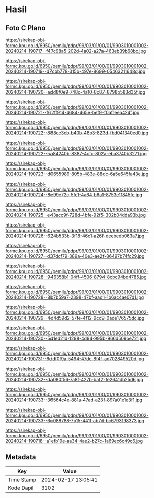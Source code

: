 # Hasil

## Foto C Plano

https://sirekap-obj-formc.kpu.go.id/6950/pemilu/pdpr/99/03/01/00/01/9903010001002-20240214-190717--f47c98a5-202d-4a02-a27a-463eb39b68bc.jpg

https://sirekap-obj-formc.kpu.go.id/6950/pemilu/pdpr/99/03/01/00/01/9903010001002-20240214-190719--d7cbb778-315b-497e-8699-05463211648d.jpg

https://sirekap-obj-formc.kpu.go.id/6950/pemilu/pdpr/99/03/01/00/01/9903010001002-20240214-190720--add8f0e9-748c-4a10-8c87-8798b583d35f.jpg

https://sirekap-obj-formc.kpu.go.id/6950/pemilu/pdpr/99/03/01/00/01/9903010001002-20240214-190721--f62ff914-4684-465e-bef9-f0af1eea424f.jpg

https://sirekap-obj-formc.kpu.go.id/6950/pemilu/pdpr/99/03/01/00/01/9903010001002-20240214-190722--888ce3cb-b40b-48b3-823d-fbd041340ed0.jpg

https://sirekap-obj-formc.kpu.go.id/6950/pemilu/pdpr/99/03/01/00/01/9903010001002-20240214-190722--5a84240b-8387-4cfc-802a-eba3740b3271.jpg

https://sirekap-obj-formc.kpu.go.id/6950/pemilu/pdpr/99/03/01/00/01/9903010001002-20240214-190723--d0655989-805b-483e-88dc-6a5e645fa43e.jpg

https://sirekap-obj-formc.kpu.go.id/6950/pemilu/pdpr/99/03/01/00/01/9903010001002-20240214-190724--8e99e72c-5fc1-4a64-b6a1-8753e11845fe.jpg

https://sirekap-obj-formc.kpu.go.id/6950/pemilu/pdpr/99/03/01/00/01/9903010001002-20240214-190725--e43acc9f-728d-4bfe-92f5-302b04dda93b.jpg

https://sirekap-obj-formc.kpu.go.id/6950/pemilu/pdpr/99/03/01/00/01/9903010001002-20240214-190726--624b533b-3f18-46c1-a26f-deebedb063a7.jpg

https://sirekap-obj-formc.kpu.go.id/6950/pemilu/pdpr/99/03/01/00/01/9903010001002-20240214-190727--d37dcf79-389a-40e3-ae2f-86497b74fc29.jpg

https://sirekap-obj-formc.kpu.go.id/6950/pemilu/pdpr/99/03/01/00/01/9903010001002-20240214-190728--946358b1-04ff-4506-8794-8cbc94bd4785.jpg

https://sirekap-obj-formc.kpu.go.id/6950/pemilu/pdpr/99/03/01/00/01/9903010001002-20240214-190728--8b7b59a7-2398-47bf-aad1-1b6ac4ae07d1.jpg

https://sirekap-obj-formc.kpu.go.id/6950/pemilu/pdpr/99/03/01/00/01/9903010001002-20240214-190729--4d4d59d2-57fe-4f12-9cc9-0ade176575dc.jpg

https://sirekap-obj-formc.kpu.go.id/6950/pemilu/pdpr/99/03/01/00/01/9903010001002-20240214-190730--5d1ed21d-1298-4d94-995b-966d509be721.jpg

https://sirekap-obj-formc.kpu.go.id/6950/pemilu/pdpr/99/03/01/00/01/9903010001002-20240214-190731--6ddf0f9a-5494-47dc-8f4f-ad702849520d.jpg

https://sirekap-obj-formc.kpu.go.id/6950/pemilu/pdpr/99/03/01/00/01/9903010001002-20240214-190732--da080f56-7a8f-427b-baf2-fe2641db25d6.jpg

https://sirekap-obj-formc.kpu.go.id/6950/pemilu/pdpr/99/03/01/00/01/9903010001002-20240214-190733--36564c4e-881a-47ad-a23f-897a01e1e3f1.jpg

https://sirekap-obj-formc.kpu.go.id/6950/pemilu/pdpr/99/03/01/00/01/9903010001002-20240214-190733--6c088788-7b15-441f-ab7d-bc6793198373.jpg

https://sirekap-obj-formc.kpu.go.id/6950/pemilu/pdpr/99/03/01/00/01/9903010001002-20240214-190718--a1efb19e-aa34-4ae2-b27c-1a69ec6c49c6.jpg


## Metadata

| Key        | Value               |
| ---------- | ------------------- |
| Time Stamp | 2024-02-17 13:05:41 |
| Kode Dapil | 3102                |



